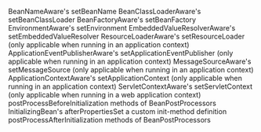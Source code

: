 


BeanNameAware's setBeanName 
BeanClassLoaderAware's setBeanClassLoader 
BeanFactoryAware's setBeanFactory 
EnvironmentAware's setEnvironment 
EmbeddedValueResolverAware's setEmbeddedValueResolver 
ResourceLoaderAware's setResourceLoader (only applicable when running in an application context) 
ApplicationEventPublisherAware's setApplicationEventPublisher (only applicable when running in an application context) 
MessageSourceAware's setMessageSource (only applicable when running in an application context) 
ApplicationContextAware's setApplicationContext (only applicable when running in an application context) 
ServletContextAware's setServletContext (only applicable when running in a web application context) 
postProcessBeforeInitialization methods of BeanPostProcessors 
InitializingBean's afterPropertiesSet 
a custom init-method definition 
postProcessAfterInitialization methods of BeanPostProcessors 
